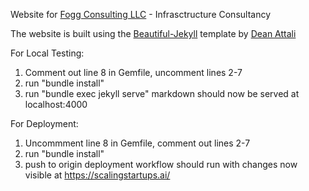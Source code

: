Website for [Fogg Consulting LLC](https://scalingstartups.ai/) - Infrasctructure Consultancy 

The website is built using the [Beautiful-Jekyll](https://beautifuljekyll.com/) template by [Dean Attali](https://deanattali.com/)

For Local Testing:
  1. Comment out line 8 in Gemfile, uncomment lines 2-7
  2. run "bundle install"
  3. run "bundle exec jekyll serve"
markdown should now be served at localhost:4000

For Deployment:
  1. Uncommment line 8 in Gemfile, comment out lines 2-7
  2. run "bundle install"
  3. push to origin 
deployment workflow should run with changes now visible at https://scalingstartups.ai/
